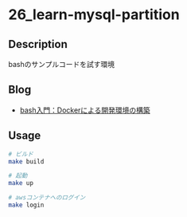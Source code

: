 # 26_learn-mysql-partition

## Description

bashのサンプルコードを試す環境

## Blog

- [bash入門：Dockerによる開発環境の構築](https://yossi-note.com/introduction-to-bash-building-a-development-environment-using-docker/)

## Usage

```sh
# ビルド
make build

# 起動
make up

# awsコンテナへのログイン
make login
```
